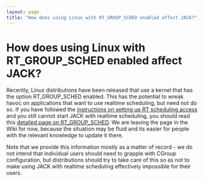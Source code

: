 ```yaml
---
layout: page
title: "How does using Linux with RT_GROUP_SCHED enabled affect JACK?"
---
```


# How does using Linux with RT_GROUP_SCHED enabled affect JACK?

Recently, Linux distributions have been released that use a kernel that has
the option RT_GROUP_SCHED enabled. This has the potential to wreak havoc on
applications that want to use realtime scheduling, but need not do so. If you
have followed the [instructions on setting up RT scheduling
access](linux_rt_config.html) and you
still cannot start JACK with realtime scheduling, you should read this
[detailed page on RT_GROUP_SCHED](https://github.com/jackaudio/jackaudio.github.com/wiki/Cgroups).
We are leaving the page in the Wiki for now, because the situation
may be fluid and its easier for people with the relevant knowledge
to update it there.

Note that we provide this information mostly as a matter of record - we do not
intend that individual users should need to grapple with CGroup configuration,
but distributions should try to take care of this so as not to make using JACK
with realtime scheduling effectively impossible for their users.

